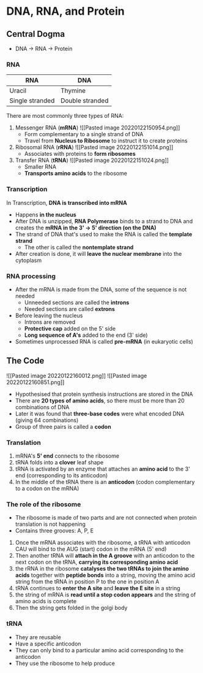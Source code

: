 # DNA, RNA, and Protein
## Central Dogma
- DNA -> RNA -> Protein
### RNA
| RNA             | DNA             |
| --------------- | --------------- |
| Uracil          | Thymine         |
| Single stranded | Double stranded | 

There are most commonly three types of RNA:
1. Messenger RNA (**mRNA**)
	![[Pasted image 20220122150954.png]]
	- Form complementary to a single strand of DNA
	- Travel from **Nucleus to Ribosome** to instruct it to create proteins
2. Ribosomal RNA (**rRNA**)
	![[Pasted image 20220122151014.png]]
	- Associates with proteins to **form ribosomes**
3. Transfer RNA (**tRNA**)
	![[Pasted image 20220122151024.png]]
	- Smaller RNA
	- **Transports amino acids** to the ribosome

### Transcription
In Transcription, **DNA is transcribed into mRNA**
- Happens **in the nucleus**
- After DNA is unzipped, **RNA Polymerase** binds to a strand to DNA and creates the **mRNA in the 3' -> 5' direction (on the DNA)**
- The strand of DNA that's used to make the RNA is called the **template strand**
	- The other is called the **nontemplate strand**
- After creation is done, it will **leave the nuclear membrane** into the cytoplasm

### RNA processing
- After the mRNA is made from the DNA, some of the sequence is not needed
	- Unneeded sections are called the **introns**
	- Needed sections are called **extrons**
- Before leaving the nucleus
	- Introns are removed
	- **Protective cap** added on the 5' side
	- **Long sequence of A's** added to the end (3' side)
- Sometimes unprocessed RNA is called **pre-mRNA** (in eukaryotic cells)

## The Code
![[Pasted image 20220122160012.png]]
![[Pasted image 20220122160851.png]]

- Hypothesised that protein synthesis instructions are stored in the DNA
- There are **20 types of amino acids**, so there must be more than 20 combinations of DNA
- Later it was found that **three-base codes** were what encoded DNA (giving 64 combinations)
- Group of three pairs is called a **codon**

### Translation
1. mRNA's **5' end** connects to the ribosome
2. tRNA folds into a **clover** leaf shape
3. tRNA is activated by an enzyme that attaches an **amino acid** to the 3' end (corresponding to its anticodon)
4. In the middle of the tRNA there is an **anticodon** (codon complementary to a codon on the mRNA)

### The role of the ribosome
- The ribosome is made of two parts and are not connected when protein translation is not happening
- Contains three grooves: A, P, E
1. Once the mRNA associates with the ribosome, a tRNA with anticodon CAU will bind to the AUG (start) codon in the mRNA (5' end)
2. Then another tRNA will **attach in the A groove** with an anticodon to the next codon on the tRNA, **carrying its corresponding amino acid**
3. the rRNA in the ribosome **catalyses the two tRNAs to join the amino acids** together with **peptide bonds** into a string, moving the amino acid string from the tRNA in position P to the one in position A
4. tRNA continues to **enter the A site** and **leave the E site** in a string
5. the string of mRNA is **read until a stop codon appears** and the string of amino acids is complete
6. Then the string gets folded in the golgi body

### tRNA
- They are reusable
- Have a specific anticodon
- They can only bind to a particular amino acid corresponding to the anticodon
- They use the ribosome to help produce 